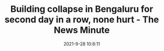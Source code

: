---
"title": "Building collapse in Bengaluru for second day in a row, none hurt - The News Minute"
"date": "2021-9-28 10:6:11"
"feed_name": "GOOGLENEWSCONSTRUCTION"
"feed_website": "https://news.google.com/search?q=construction%2Bincident&hl=en-US&gl=US&ceid=US:en"
"feed_rss": "https://news.google.com/rss/search?q=construction%2Bincident&hl=en-US&gl=US&ceid=US:en"
"link": "https://www.thenewsminute.com/article/building-collapse-bengaluru-second-day-row-none-hurt-155839"
"file": "_posts/2021-1-1-98c64750b49c71dd4cb62b042e04c0d6535b52f0.md"
"accident": "1"
"drilling": "0"
"dead": "0"
"injured": "0"
"where": "unknown site"
"place": "unknown place"
---